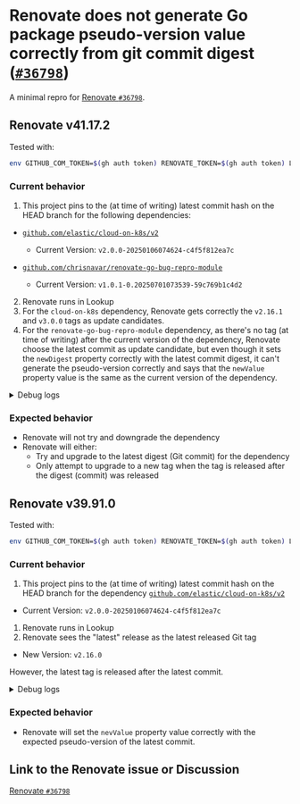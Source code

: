 # Renovate does not generate Go package pseudo-version value correctly from git commit digest ([`#36798`](https://github.com/renovatebot/renovate/discussions/36798))

A minimal repro for [Renovate `#36798`](https://github.com/renovatebot/renovate/discussions/36798).

## Renovate v41.17.2

Tested with:

```sh
env GITHUB_COM_TOKEN=$(gh auth token) RENOVATE_TOKEN=$(gh auth token) LOG_LEVEL=debug RENOVATE_LOG_FILE=debug.json RENOVATE_LOG_FILE_LEVEL=debug npx renovate@41.17.2 --platform=local --dry-run=lookup --allowed-env GOPROXY
```

### Current behavior

1. This project pins to the (at time of writing) latest commit hash on the HEAD branch for the following dependencies:
  - [`github.com/elastic/cloud-on-k8s/v2`](https://pkg.go.dev/github.com/elastic/cloud-on-k8s/v2)
    - Current Version: `v2.0.0-20250106074624-c4f5f812ea7c`

  - [`github.com/chrisnavar/renovate-go-bug-repro-module`](https://github.com/chrisnavar/renovate-go-bug-repro-module)
    - Current Version: `v1.0.1-0.20250701073539-59c769b1c4d2`

2. Renovate runs in Lookup
3. For the `cloud-on-k8s` dependency, Renovate gets correctly the `v2.16.1` and `v3.0.0` tags as update candidates.
4. For the `renovate-go-bug-repro-module` dependency, as there's no tag (at time of writing) after the current version of the dependency, Renovate choose the latest commit as update candidate, but even though it sets the `newDigest` property correctly with the latest commit digest, it can't generate the pseudo-version correctly and says that the `newValue` property value is the same as the current version of the dependency. 

<details>

<summary>Debug logs</summary>

```
DEBUG: packageFiles with updates (repository=local)
       "config": {
         "gomod": [
           {
             "deps": [
               {
                 "datasource": "golang-version",
                 "versioning": "go-mod-directive",
                 "depType": "golang",
                 "depName": "go",
                 "currentValue": "1.24.4",
                 "managerData": {"lineNumber": 2},
                 "updates": [],
                 "packageName": "go",
                 "warnings": [],
                 "sourceUrl": "https://github.com/golang/go",
                 "registryUrl": "https://raw.githubusercontent.com/golang/website",
                 "homepage": "https://go.dev/",
                 "mostRecentTimestamp": "2025-06-05T00:00:00.000Z",
                 "currentVersion": "1.24.4",
                 "currentVersionTimestamp": "2025-06-05T00:00:00.000Z",
                 "currentVersionAgeInDays": 28,
                 "fixedVersion": "1.24.4"
               },
               {
                 "datasource": "go",
                 "depType": "require",
                 "depName": "github.com/elastic/cloud-on-k8s/v2",
                 "currentValue": "v2.0.0-20250106074624-c4f5f812ea7c",
                 "currentDigest": "c4f5f812ea7c",
                 "digestOneAndOnly": true,
                 "versioning": "loose",
                 "managerData": {"lineNumber": 4},
                 "updates": [
                   {
                     "bucket": "non-major",
                     "newVersion": "v2.16.1",
                     "newValue": "v2.16.1",
                     "newDigest": "1f74bdd90e8a0eb0f62df80edc2ae58d820e4e73",
                     "releaseTimestamp": "2025-01-17T16:21:02.000Z",
                     "newVersionAgeInDays": 166,
                     "newMajor": 2,
                     "newMinor": 16,
                     "newPatch": 1,
                     "updateType": "minor",
                     "isBreaking": false,
                     "branchName": "renovate/github.com-elastic-cloud-on-k8s-v2-2.x"
                   },
                   {
                     "bucket": "major",
                     "newVersion": "v3.0.0",
                     "newValue": "v3.0.0",
                     "newDigest": "89a41511a4bc8fdb4770cf1da60c37b8b8232b6d",
                     "releaseTimestamp": "2025-04-07T13:53:39.000Z",
                     "newVersionAgeInDays": 86,
                     "newMajor": 3,
                     "newMinor": 0,
                     "newPatch": 0,
                     "updateType": "major",
                     "isBreaking": true,
                     "branchName": "renovate/github.com-elastic-cloud-on-k8s-v2-3.x"
                   }
                 ],
                 "packageName": "github.com/elastic/cloud-on-k8s/v2",
                 "warnings": [],
                 "sourceUrl": "https://github.com/elastic/cloud-on-k8s",
                 "mostRecentTimestamp": "2025-04-07T13:53:39.000Z",
                 "currentVersion": "v2.0.0-20250106074624-c4f5f812ea7c",
                 "isSingleVersion": true,
                 "fixedVersion": "v2.0.0-20250106074624-c4f5f812ea7c"
               },
               {
                 "datasource": "go",
                 "depType": "require",
                 "depName": "github.com/chrisnavar/renovate-go-bug-repro-module",
                 "currentValue": "v1.0.1-0.20250701073539-59c769b1c4d2",
                 "currentDigest": "59c769b1c4d2",
                 "digestOneAndOnly": true,
                 "versioning": "loose",
                 "managerData": {"lineNumber": 6},
                 "updates": [
                   {
                     "updateType": "digest",
                     "newValue": "v1.0.1-0.20250701073539-59c769b1c4d2",
                     "newDigest": "0597bbde9c98a33e304ab7869a0fd9000463573a",
                     "branchName": "renovate/github.com-chrisnavar-renovate-go-bug-repro-module-digest"
                   }
                 ],
                 "packageName": "github.com/chrisnavar/renovate-go-bug-repro-module",
                 "warnings": [],
                 "sourceUrl": "https://github.com/chrisnavar/renovate-go-bug-repro-module",
                 "mostRecentTimestamp": "2025-07-01T07:11:25.000Z",
                 "currentVersion": "v1.0.1-0.20250701073539-59c769b1c4d2",
                 "fixedVersion": "v1.0.1-0.20250701073539-59c769b1c4d2"
               }
             ],
             "packageFile": "go.mod"
           }
         ]
       }
```

</details>

### Expected behavior

- Renovate will not try and downgrade the dependency
- Renovate will either:
  - Try and upgrade to the latest digest (Git commit) for the dependency
  - Only attempt to upgrade to a new tag when the tag is released after the digest (commit) was released

## Renovate v39.91.0

Tested with:

```sh
env GITHUB_COM_TOKEN=$(gh auth token) RENOVATE_TOKEN=$(gh auth token) LOG_LEVEL=debug RENOVATE_LOG_FILE=debug.log RENOVATE_LOG_FILE_LEVEL=trace npx renovate@39 --platform=local --dry-run=lookup
```

### Current behavior

1. This project pins to the (at time of writing) latest commit hash on the HEAD branch for the dependency [`github.com/elastic/cloud-on-k8s/v2`](https://pkg.go.dev/github.com/elastic/cloud-on-k8s/v2)
  - Current Version: `v2.0.0-20250106074624-c4f5f812ea7c`
1. Renovate runs in Lookup
1. Renovate sees the "latest" release as the latest released Git tag
  - New Version: `v2.16.0`

However, the latest tag is released after the latest commit.

<details>

<summary>Debug logs</summary>

```
DEBUG: packageFiles with updates (repository=local)
       "config": {
         "gomod": [
           {
             "deps": [
               {
                 "datasource": "golang-version",
                 "versioning": "go-mod-directive",
                 "depType": "golang",
                 "depName": "go",
                 "currentValue": "1.23.4",
                 "managerData": {"lineNumber": 2},
                 "updates": [],
                 "packageName": "go",
                 "warnings": [],
                 "sourceUrl": "https://github.com/golang/go",
                 "registryUrl": "https://raw.githubusercontent.com/golang/website",
                 "homepage": "https://go.dev/",
                 "currentVersion": "1.23.4",
                 "currentVersionTimestamp": "2024-12-03T00:00:00.000Z",
                 "currentVersionAgeInDays": 34,
                 "fixedVersion": "1.23.4"
               },
               {
                 "datasource": "go",
                 "depType": "require",
                 "depName": "github.com/elastic/cloud-on-k8s/v2",
                 "currentValue": "v2.0.0-20250106074624-c4f5f812ea7c",
                 "currentDigest": "c4f5f812ea7c",
                 "digestOneAndOnly": true,
                 "versioning": "loose",
                 "managerData": {"lineNumber": 4},
                 "updates": [
                   {
                     "bucket": "non-major",
                     "newVersion": "v2.16.0",
                     "newValue": "v2.16.0",
                     "newDigest": "fea1947f389ea80d6d65986a2659987438afec2d",
                     "releaseTimestamp": "2024-12-17T19:44:07.000Z",
                     "newVersionAgeInDays": 19,
                     "newMajor": 2,
                     "newMinor": 16,
                     "newPatch": 0,
                     "updateType": "minor",
                     "branchName": "renovate/github.com-elastic-cloud-on-k8s-v2-2.x"
                   }
                 ],
                 "packageName": "github.com/elastic/cloud-on-k8s/v2",
                 "warnings": [],
                 "sourceUrl": "https://github.com/elastic/cloud-on-k8s",
                 "currentVersion": "v2.0.0-20250106074624-c4f5f812ea7c",
                 "isSingleVersion": true,
                 "fixedVersion": "v2.0.0-20250106074624-c4f5f812ea7c"
               }
             ],
             "packageFile": "go.mod"
           }
         ]
       }
```

</details>

### Expected behavior

- Renovate will set the `nevValue` property value correctly with the expected pseudo-version of the latest commit.

## Link to the Renovate issue or Discussion

[Renovate `#36798`](https://github.com/renovatebot/renovate/discussions/36798)
